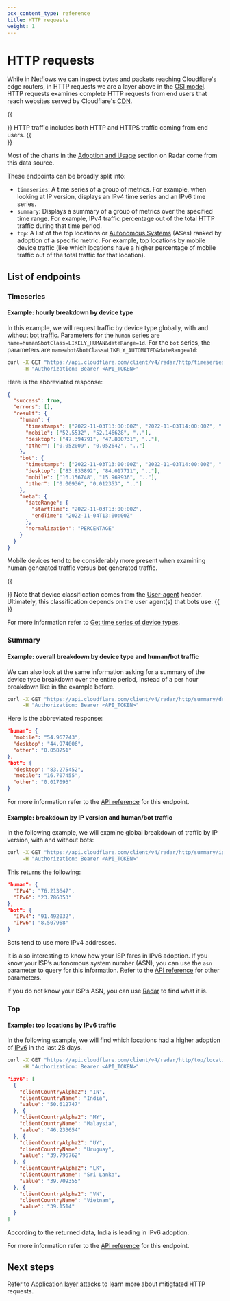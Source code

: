 ```yaml
---
pcx_content_type: reference
title: HTTP requests
weight: 1
---
```


# HTTP requests

While in [Netflows](/radar/investigate/netflows/) we can inspect bytes and packets reaching Cloudflare's edge routers, in HTTP requests we are a layer above in the [OSI model](https://en.wikipedia.org/wiki/OSI_model). HTTP requests examines complete HTTP requests from end users that reach websites served by Cloudflare's [CDN](https://www.cloudflare.com/en-gb/learning/cdn/what-is-a-cdn/).

{{<Aside type="note">}}
HTTP traffic includes both HTTP and HTTPS traffic coming from end users.
{{</Aside>}}

Most of the charts in the [Adoption and Usage](https://radar.cloudflare.com/adoption-and-usage) section on Radar come from this data source.

These endpoints can be broadly split into:

- `timeseries`: A time series of a group of metrics. For example, when looking at IP version, displays an IPv4 time series and an IPv6 time series.
- `summary`: Displays a summary of a group of metrics over the specified time range. For example, IPv4 traffic percentage out of the total HTTP traffic during that time period.
- `top`: A list of the top locations or [Autonomous Systems](https://www.cloudflare.com/en-gb/learning/network-layer/what-is-an-autonomous-system/) (ASes) ranked by adoption of a specific metric. For example, top locations by mobile device traffic (like which locations have a higher percentage of mobile traffic out of the total traffic for that location).

## List of endpoints

### Timeseries

#### Example: hourly breakdown by device type

In this example, we will request traffic by device type globally, with and without [bot traffic](/radar/concepts/bot-classes/). Parameters for the `human` series are `name=human&botClass=LIKELY_HUMAN&dateRange=1d`. For the `bot` series, the parameters are `name=bot&botClass=LIKELY_AUTOMATED&dateRange=1d`:

```bash
curl -X GET "https://api.cloudflare.com/client/v4/radar/http/timeseries/device_type?name=human&botClass=LIKELY_HUMAN&dateRange=1d&name=bot&botClass=LIKELY_AUTOMATED&dateRange=1d&format=json&aggInterval=1h" \
     -H "Authorization: Bearer <API_TOKEN>"
```

Here is the abbreviated response:

```json
{
  "success": true,
  "errors": [],
  "result": {
    "human": {
      "timestamps": ["2022-11-03T13:00:00Z", "2022-11-03T14:00:00Z", ".."],
      "mobile": ["52.5532", "52.146628", ".."],
      "desktop": ["47.394791", "47.800731", ".."],
      "other": ["0.052009", "0.052642", ".."]
    },
    "bot": {
      "timestamps": ["2022-11-03T13:00:00Z", "2022-11-03T14:00:00Z", ".."],
      "desktop": ["83.833892", "84.017711", ".."],
      "mobile": ["16.156748", "15.969936", ".."],
      "other": ["0.00936", "0.012353", ".."]
    },
    "meta": {
      "dateRange": {
        "startTime": "2022-11-03T13:00:00Z",
        "endTime": "2022-11-04T13:00:00Z"
      },
      "normalization": "PERCENTAGE"
    }
  }
}
```

Mobile devices tend to be considerably more present when examining human generated traffic versus bot generated traffic.

{{<Aside type="note">}}
Note that device classification comes from the [User-agent](https://developer.mozilla.org/en-US/docs/Web/HTTP/Headers/User-Agent) header. Ultimately, this classification depends on the user agent(s) that bots use.
{{</Aside>}}

For more information refer to [Get time series of device types](/api/operations/radar_get_TimeseriesDeviceType).

### Summary

#### Example: overall breakdown by device type and human/bot traffic

We can also look at the same information asking for a summary of the device type breakdown over the entire period, instead of a per hour breakdown like in the example before.

```bash
curl -X GET "https://api.cloudflare.com/client/v4/radar/http/summary/device_type?name=human&botClass=LIKELY_HUMAN&dateRange=1d&name=bot&botClass=LIKELY_AUTOMATED&dateRange=1d&format=json&aggInterval=1h" \
     -H "Authorization: Bearer <API_TOKEN>"
```

Here is the abbreviated response:

```json
"human": {
  "mobile": "54.967243",
  "desktop": "44.974006",
  "other": "0.058751"
},
"bot": {
  "desktop": "83.275452",
  "mobile": "16.707455",
  "other": "0.017093"
}
```

For more information refer to the [API reference](/api/operations/radar_get_SummaryDeviceType) for this endpoint.

#### Example: breakdown by IP version and human/bot traffic

In the following example, we will examine global breakdown of traffic by IP version, with and without bots:

```bash
curl -X GET "https://api.cloudflare.com/client/v4/radar/http/summary/ip_version?name=human&botClass=LIKELY_HUMAN&dateRange=1d&name=bot&botClass=LIKELY_AUTOMATED&dateRange=1d&format=json&aggInterval=1h" \
     -H "Authorization: Bearer <API_TOKEN>"
```

This returns the following:

```json
"human": {
  "IPv4": "76.213647",
  "IPv6": "23.786353"
},
"bot": {
  "IPv4": "91.492032",
  "IPv6": "8.507968"
}
```

Bots tend to use more IPv4 addresses.

It is also interesting to know how your ISP fares in IPv6 adoption. If you know your ISP’s autonomous system number (ASN), you can use the `asn` parameter to query for this information. Refer to the [API reference](/api/operations/radar_get_SummaryIpVersion) for other parameters.

If you do not know your ISP’s ASN, you can use [Radar](https://radar.cloudflare.com/ip) to find what it is.

### Top

#### Example: top locations by IPv6 traffic

In the following example, we will find which locations had a higher adoption of [IPv6](https://en.wikipedia.org/wiki/IPv6) in the last 28 days.

```bash
curl -X GET "https://api.cloudflare.com/client/v4/radar/http/top/locations/ip_version/IPv6?name=ipv6&botClass=LIKELY_HUMAN&dateRange=28d&format=json&limit=5" \
     -H "Authorization: Bearer <API_TOKEN>"
```

```json
"ipv6": [
  {
    "clientCountryAlpha2": "IN",
    "clientCountryName": "India",
    "value": "50.612747"
  }, {
    "clientCountryAlpha2": "MY",
    "clientCountryName": "Malaysia",
    "value": "46.233654"
  }, {
    "clientCountryAlpha2": "UY",
    "clientCountryName": "Uruguay",
    "value": "39.796762"
  }, {
    "clientCountryAlpha2": "LK",
    "clientCountryName": "Sri Lanka",
    "value": "39.709355"
  }, {
    "clientCountryAlpha2": "VN",
    "clientCountryName": "Vietnam",
    "value": "39.1514"
  }
]
```

According to the returned data, India is leading in IPv6 adoption.

For more information refer to the [API reference](/api/operations/radar_get_HttpTopLocationsByIpVersion) for this endpoint.

## Next steps

Refer to [Application layer attacks](/radar/investigate/application-layer-attacks/) to learn more about mitigfated HTTP requests.